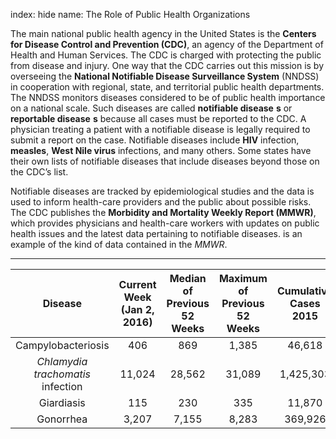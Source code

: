 index: hide
name: The Role of Public Health Organizations

The main national public health agency in the United States is the  **Centers for Disease Control and Prevention (CDC)**, an agency of the Department of Health and Human Services. The CDC is charged with protecting the public from disease and injury. One way that the CDC carries out this mission is by overseeing the  **National Notifiable Disease Surveillance System** (NNDSS) in cooperation with regional, state, and territorial public health departments. The NNDSS monitors diseases considered to be of public health importance on a national scale. Such diseases are called  **notifiable disease** **s** or  **reportable disease** **s** because all cases must be reported to the CDC. A physician treating a patient with a notifiable disease is legally required to submit a report on the case. Notifiable diseases include  **HIV** infection,  **measles**,  **West Nile virus** infections, and many others. Some states have their own lists of notifiable diseases that include diseases beyond those on the CDC’s list.

Notifiable diseases are tracked by epidemiological studies and the data is used to inform health-care providers and the public about possible risks. The CDC publishes the  **Morbidity and Mortality Weekly Report (MMWR)**, which provides physicians and health-care workers with updates on public health issues and the latest data pertaining to notifiable diseases.  is an example of the kind of data contained in the  *MMWR*.


****

| Disease | Current Week (Jan 2, 2016) | Median of Previous 52 Weeks | Maximum of Previous 52 Weeks | Cumulative Cases 2015 |
|:-:|:-:|:-:|:-:|:-:|
| Campylobacteriosis | 406 | 869 | 1,385 | 46,618 |
|  *Chlamydia trachomatis* infection | 11,024 | 28,562 | 31,089 | 1,425,303 |
| Giardiasis | 115 | 230 | 335 | 11,870 |
| Gonorrhea | 3,207 | 7,155 | 8,283 | 369,926 |
    
